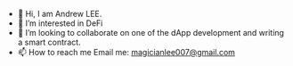 - 👋 Hi, I am Andrew LEE.
- 👀 I’m interested in DeFi
- 💞️ I’m looking to collaborate on one of the dApp development and writing a smart contract.
- 📫 How to reach me
Email me: magicianlee007@gmail.com

<!---
magicianlee007/magicianlee007 is a ✨ special ✨ repository because its `README.md` (this file) appears on your GitHub profile.
You can click the Preview link to take a look at your changes.
--->
